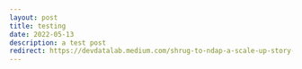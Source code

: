 ```yaml
---
layout: post
title: testing
date: 2022-05-13
description: a test post
redirect: https://devdatalab.medium.com/shrug-to-ndap-a-scale-up-story-15817fabc8ae
---
```

